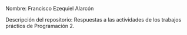 Nombre: Francisco Ezequiel Alarcón

Descripción del repositorio: Respuestas a las actividades de los trabajos práctios de Programación 2.
